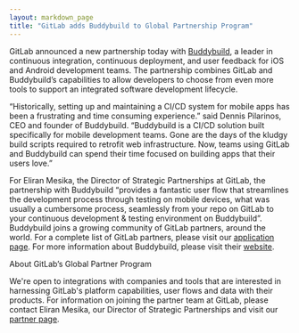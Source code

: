 ```yaml
---
layout: markdown_page
title: "GitLab adds Buddybuild to Global Partnership Program"
---
```


GitLab announced a new partnership today with [Buddybuild](https://www.buddybuild.com/), a leader in continuous integration, continuous deployment, and user feedback for iOS and Android development teams. The partnership combines GitLab and Buddybuild’s capabilities to allow developers to choose from even more tools to support an integrated software development lifecycle.

“Historically, setting up and maintaining a CI/CD system for mobile apps has been a frustrating and time consuming experience.” said Dennis Pilarinos, CEO and founder of Buddybuild. “Buddybuild is a CI/CD solution built specifically for mobile development teams. Gone are the days of the kludgy build scripts required to retrofit web infrastructure. Now, teams using GitLab and Buddybuild can spend their time focused on building apps that their users love.”

For Eliran Mesika, the Director of Strategic Partnerships at GitLab, the partnership with Buddybuild “provides a fantastic user flow that streamlines the development process through testing on mobile devices, what was usually a cumbersome process, seamlessly from your repo on GitLab to your continuous development & testing environment on Buddybuild”.
Buddybuild joins a growing community of GitLab partners, around the world. For a complete list of GitLab partners, please visit our [application page](https://about.gitlab.com/applications/). For more information about Buddybuild, please visit their [website](https://www.buddybuild.com/).

About GitLab’s Global Partner Program

We're open to integrations with companies and tools that are interested in harnessing GitLab's platform capabilities, user flows and data with their products. For information on joining the partner team at GitLab, please contact Eliran Mesika, our Director of Strategic Partnerships and visit our [partner page](https://about.gitlab.com/applications/).
